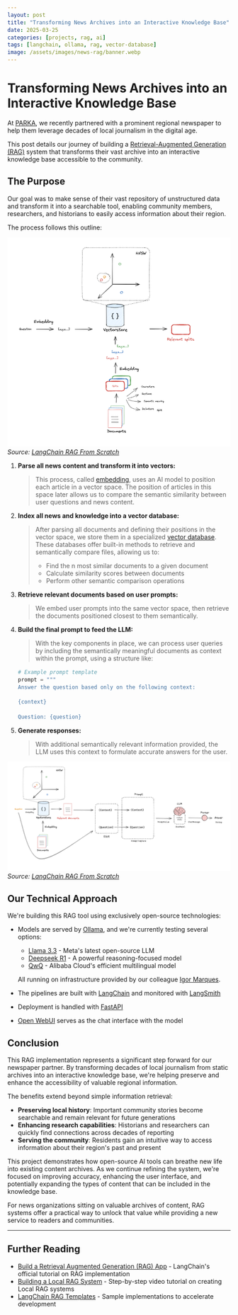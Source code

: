 ```yaml
---
layout: post
title: "Transforming News Archives into an Interactive Knowledge Base"
date: 2025-03-25
categories: [projects, rag, ai]
tags: [langchain, ollama, rag, vector-database]
image: /assets/images/news-rag/banner.webp
---
```


# Transforming News Archives into an Interactive Knowledge Base

At [PARKA](https://parka.com), we recently partnered with a prominent regional newspaper to help them leverage decades of local journalism in the digital age. 

This post details our journey of building a [Retrieval-Augmented Generation (RAG)](https://research.ibm.com/blog/retrieval-augmented-generation-RAG) system that transforms their vast archive into an interactive knowledge base accessible to the community.

## The Purpose

Our goal was to make sense of their vast repository of unstructured data and transform it into a searchable tool, enabling community members, researchers, and historians to easily access information about their region.

The process follows this outline:

![RAG System Architecture Overview](/assets/images/news-rag/image-1.png)
*Source: [LangChain RAG From Scratch](https://github.com/langchain-ai/rag-from-scratch/tree/main)*

1. **Parse all news content and transform it into vectors:**   
    > This process, called [embedding](https://www.pinecone.io/learn/vector-embeddings/), uses an AI model to position each article in a vector space. The position of articles in this space later allows us to compare the semantic similarity between user questions and news content.

2. **Index all news and knowledge into a vector database:**
   > After parsing all documents and defining their positions in the vector space, we store them in a specialized [vector database](https://www.pinecone.io/learn/vector-database/). These databases offer built-in methods to retrieve and semantically compare files, allowing us to:
   >   - Find the n most similar documents to a given document
   >   - Calculate similarity scores between documents
   >   - Perform other semantic comparison operations

3. **Retrieve relevant documents based on user prompts:**
   > We embed user prompts into the same vector space, then retrieve the documents positioned closest to them semantically.

4. **Build the final prompt to feed the LLM:**
   > With the key components in place, we can process user queries by including the semantically meaningful documents as context within the prompt, using a structure like:

    ```python
    # Example prompt template
    prompt = """
    Answer the question based only on the following context:

    {context}

    Question: {question}
    ```

5. **Generate responses:**
    > With additional semantically relevant information provided, the LLM uses this context to formulate accurate answers for the user.

![RAG System Data Flow](/assets/images/news-rag/image-2.png)
*Source: [LangChain RAG From Scratch](https://github.com/langchain-ai/rag-from-scratch/tree/main)*

## Our Technical Approach

We're building this RAG tool using exclusively open-source technologies:

- Models are served by [Ollama](https://ollama.com/), and we're currently testing several options:
  - [Llama 3.3](https://huggingface.co/collections/meta-llama/llama-33-67531d5c405ec5d08a852000) - Meta's latest open-source LLM
  - [Deepseek R1](https://huggingface.co/collections/deepseek-ai/deepseek-r1-678e1e131c0169c0bc89728d) - A powerful reasoning-focused model
  - [QwQ](https://huggingface.co/collections/Qwen/qwq-674762b79b75eac01735070a) - Alibaba Cloud's efficient multilingual model
  
  All running on infrastructure provided by our colleague [Igor Marques](https://www.linkedin.com/in/igor-marques-3b9439120/).

- The pipelines are built with [LangChain](https://www.langchain.com/) and monitored with [LangSmith](https://smith.langchain.com/)
- Deployment is handled with [FastAPI](https://fastapi.tiangolo.com/)
- [Open WebUI](https://github.com/open-webui/open-webui) serves as the chat interface with the model

## Conclusion

This RAG implementation represents a significant step forward for our newspaper partner. By transforming decades of local journalism from static archives into an interactive knowledge base, we're helping preserve and enhance the accessibility of valuable regional information.

The benefits extend beyond simple information retrieval:

- **Preserving local history**: Important community stories become searchable and remain relevant for future generations
- **Enhancing research capabilities**: Historians and researchers can quickly find connections across decades of reporting
- **Serving the community**: Residents gain an intuitive way to access information about their region's past and present

This project demonstrates how open-source AI tools can breathe new life into existing content archives. As we continue refining the system, we're focused on improving accuracy, enhancing the user interface, and potentially expanding the types of content that can be included in the knowledge base.

For news organizations sitting on valuable archives of content, RAG systems offer a practical way to unlock that value while providing a new service to readers and communities.

---

## Further Reading

- [Build a Retrieval Augmented Generation (RAG) App](https://python.langchain.com/docs/tutorials/rag/) - LangChain's official tutorial on RAG implementation
- [Building a Local RAG System](https://www.youtube.com/watch?v=bq1Plo2RhYI) - Step-by-step video tutorial on creating Local RAG systems
- [LangChain RAG Templates](https://github.com/langchain-ai/langchain/tree/master/cookbook) - Sample implementations to accelerate development
